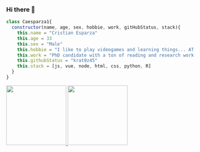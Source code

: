 ### Hi there 👋
```javascript
class Caesparza1{
  constructor(name, age, sex, hobbie, work, gitHubStatus, stack){
    this.name = "Cristian Esparza"
    this.age = 33
    this.sex = "Male"
    this.hobbie = "I like to play videogames and learning things... AT THE SAME TIME"
    this.work = "PhD candidate with a ton of reading and research work <- i love my PhD!"
    this.githubStatus = "krat0z45"
    this.stack = [js, vue, node, html, css, python, R]
  }
}
```

<a href="https://github.com/unciafidelis">
  <img height="160em" src="https://github-readme-stats.vercel.app/api?username=Caesparza1">
  <img height="160em" src="https://github-readme-stats.vercel.app/api/top-langs/?username=Caesparza1">
</a>
